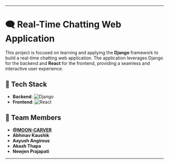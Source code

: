 
---

# 🗨️ Real-Time Chatting Web Application

This project is focused on learning and applying the **Django** framework to build a real-time chatting web application. The application leverages Django for the backend and **React** for the frontend, providing a seamless and interactive user experience.

## 🚀 Tech Stack

- **Backend**: ![Django](https://img.shields.io/badge/Django-092E20?style=for-the-badge&logo=django&logoColor=white)
- **Frontend**: ![React](https://img.shields.io/badge/React-20232A?style=for-the-badge&logo=react&logoColor=61DAFB)

## 👥 Team Members

- **[@MOON-CARVER](https://github.com/MOON-CARVER)**
- **Abhinav Kaushik**
- **Aayush Angirous**
- **Akash Thapa**
- **Newjen Prajapati**

---



